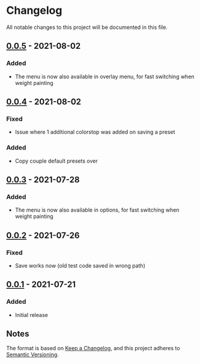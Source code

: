 # Changelog
All notable changes to this project will be documented in this file.

## [0.0.5] - 2021-08-02
### Added
- The menu is now also available in overlay menu, for fast switching when weight painting


## [0.0.4] - 2021-08-02
### Fixed
- Issue where 1 additional colorstop was added on saving a preset

### Added
- Copy couple default presets over


## [0.0.3] - 2021-07-28
### Added
- The menu is now also available in options, for fast switching when weight painting

## [0.0.2] - 2021-07-26
### Fixed
- Save works now  (old test code saved in wrong path)

## [0.0.1] - 2021-07-21
### Added
- Initial release

## Notes

The format is based on [Keep a Changelog](https://keepachangelog.com/en/1.0.0/),
and this project adheres to [Semantic Versioning](https://semver.org/spec/v2.0.0.html).
<!--### Official Rigify Info-->

[0.0.5]:https://github.com/schroef/Save-Custom-Weight-Paint-Presets/releases/tag/v0.0.5
[0.0.4]:https://github.com/schroef/Save-Custom-Weight-Paint-Presets/releases/tag/v0.0.4
[0.0.3]:https://github.com/schroef/Save-Custom-Weight-Paint-Presets/releases/tag/v0.0.3
[0.0.2]:https://github.com/schroef/Save-Custom-Weight-Paint-Presets/releases/tag/v0.0.2
[0.0.1]:https://github.com/schroef/Save-Custom-Weight-Paint-Presets/releases/tag/v0.0.1